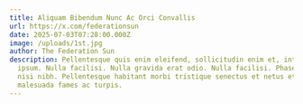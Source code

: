 ```yaml
---
title: Aliquam Bibendum Nunc Ac Orci Convallis
url: https://x.com/federationsun
date: 2025-07-03T07:28:00.000Z
image: /uploads/1st.jpg
author: The Federation Sun
description: Pellentesque quis enim eleifend, sollicitudin enim et, interdum
  ipsum. Nulla facilisi. Nulla gravida erat odio. Nulla facilisi. Phasellus ut
  nisi nibh. Pellentesque habitant morbi tristique senectus et netus et
  malesuada fames ac turpis.
---
```

